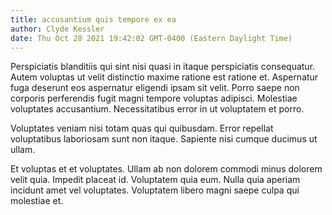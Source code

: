 ```yaml
---
title: accusantium quis tempore ex ea
author: Clyde Kessler
date: Thu Oct 28 2021 19:42:02 GMT-0400 (Eastern Daylight Time)
---
```

Perspiciatis blanditiis qui sint nisi quasi in itaque perspiciatis consequatur. Autem voluptas ut velit distinctio maxime ratione est ratione et. Aspernatur fuga deserunt eos aspernatur eligendi ipsam sit velit. Porro saepe non corporis perferendis fugit magni tempore voluptas adipisci. Molestiae voluptates accusantium. Necessitatibus error in ut voluptatem et porro.

 Voluptates veniam nisi totam quas qui quibusdam. Error repellat voluptatibus laboriosam sunt non itaque. Sapiente nisi cumque ducimus ut ullam.

 Et voluptas et et voluptates. Ullam ab non dolorem commodi minus dolorem velit quia. Impedit placeat id. Voluptatem quia eum. Nulla quia aperiam incidunt amet vel voluptates. Voluptatem libero magni saepe culpa qui molestiae et.